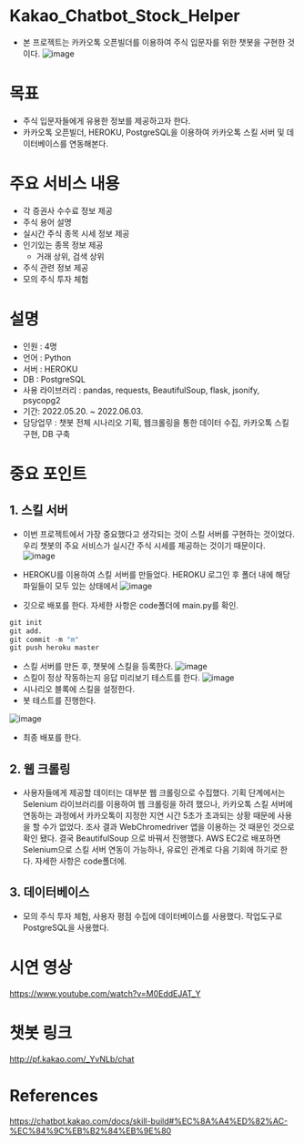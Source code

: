 # Kakao_Chatbot_Stock_Helper
- 본 프로젝트는 카카오톡 오픈빌더를 이용하여 주식 입문자를 위한 챗봇을 구현한 것이다.
![image](https://user-images.githubusercontent.com/101307758/171578468-013ce4e2-e419-4390-8b80-fbb44dd72fc3.png)

# 목표
- 주식 입문자들에게 유용한 정보를 제공하고자 한다.
- 카카오톡 오픈빌더, HEROKU, PostgreSQL을 이용하여 카카오톡 스킬 서버 및 데이터베이스를 연동해본다. 

# 주요 서비스 내용
- 각 증권사 수수료 정보 제공
- 주식 용어 설명
- 실시간 주식 종목 시세 정보 제공
- 인기있는 종목 정보 제공
  - 거래 상위, 검색 상위
- 주식 관련 정보 제공
- 모의 주식 투자 체험
 
# 설명
- 인원 : 4명
- 언어 : Python
- 서버 : HEROKU
- DB : PostgreSQL
- 사용 라이브러리 : pandas, requests, BeautifulSoup, flask, jsonify, psycopg2
- 기간: 2022.05.20. ~ 2022.06.03.
- 담당업무 : 챗봇 전체 시나리오 기획, 웹크롤링을 통한 데이터 수집, 카카오톡 스킬 구현, DB 구축

# 중요 포인트
## 1. 스킬 서버

- 이번 프로젝트에서 가장 중요했다고 생각되는 것이 스킬 서버를 구현하는 것이었다. 우리 챗봇의 주요 서비스가 실시간 주식 시세를 제공하는 것이기 때문이다.
![image](https://user-images.githubusercontent.com/101307758/171761782-64c035d3-7eb6-485a-8678-2123d24984c8.png)

- HEROKU를 이용하여 스킬 서버를 만들었다. HEROKU 로그인 후 폴더 내에 해당 파일들이 모두 있는 상태에서 
![image](https://user-images.githubusercontent.com/101307758/171762093-84ada926-269a-4706-b919-92238d63ae0b.png)
- 깃으로 배포를 한다. 자세한 사항은 code폴더에 main.py를 확인.

```Python
git init
git add.
git commit -m "m"
git push heroku master

```
- 스킬 서버를 만든 후, 챗봇에 스킬을 등록한다.
![image](https://user-images.githubusercontent.com/101307758/171763370-f8cf0ea0-6836-4ebe-a5f6-0a47d962eb3b.png)
- 스킬이 정상 작동하는지 응답 미리보기 테스트를 한다.
![image](https://user-images.githubusercontent.com/101307758/171763453-f1426077-4ee4-49ba-9f66-865201f2377d.png)
- 시나리오 블록에 스킬을 설정한다.
- 봇 테스트를 진행한다.

![image](https://user-images.githubusercontent.com/101307758/171763641-d3caede9-ecec-4a76-b740-a2134861b073.png)
- 최종 배포를 한다.

## 2. 웹 크롤링
- 사용자들에게 제공할 데이터는 대부분 웹 크롤링으로 수집했다. 기획 단계에서는 Selenium 라이브러리를 이용하여 웹 크롤링을 하려 했으나, 카카오톡 스킬 서버에 연동하는 과정에서 카카오톡이 지정한 지연 시간 5초가 초과되는 상황 때문에 사용을 할 수가 없었다. 조사 결과 WebChromedriver 앱을 이용하는 것 때문인 것으로 확인 됐다. 결국 BeautifulSoup 으로 바꿔서 진행했다. AWS EC2로 배포하면 Selenium으로 스킬 서버 연동이 가능하나, 유료인 관계로 다음 기회에 하기로 한다. 자세한 사항은 code폴더에.

## 3. 데이터베이스
- 모의 주식 투자 체험, 사용자 평점 수집에 데이터베이스를 사용했다. 작업도구로 PostgreSQL을 사용했다.   


# 시연 영상
https://www.youtube.com/watch?v=M0EddEJAT_Y

# 챗봇 링크
http://pf.kakao.com/_YvNLb/chat

# References
https://chatbot.kakao.com/docs/skill-build#%EC%8A%A4%ED%82%AC-%EC%84%9C%EB%B2%84%EB%9E%80
